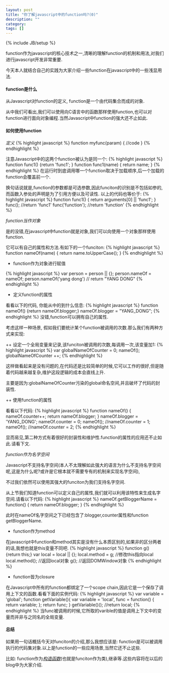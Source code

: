 ```yaml
---
layout: post
title: "你了解javascript中的function吗?(0)"
description: ""
category: 
tags: []
---
```

{% include JB/setup %}

function作为javascript的核心技术之一,清晰的理解function的机制和用法,对我们进行javascript开发非常重要.

今天本人就结合自己的实践为大家介绍一些function在javascript中的一些浅显用法.

#### function是什么 ####

从Javascript对function的定义, function是一个由代码集合而成的对象.

从中我们可看出,我们可以使用向C语言中的函数那样使用function,也可以对function进行面向对象编程.当然Javascript中function的强大还不止如此.  

#### 如何使用function ####

*定义*
{% highlight javascript %}
function myfunc(param) {
    //code
}
{% endhighlight %}

注意Javascript中的这两个function被认为是同一个:
{% highlight javascript %}
function func1() {return 'func1'; }
function func1(name) { return name; }
{% endhighlight %}
在运行时到底调用哪一个function取决于加载顺序,后一个加载的function会覆盖前一个.

换句话说就是,function的参数都是可选参数,因此funciton的识别是不包括如参的,而函数入参处的声明是为了引用方便以及可读性.
以上的代码也等价于:
{% highlight javascript %}
function func1() {
    return arguments[0] || 'func1';
}
func(); //return 'func1'
func('function'); //return 'function'
{% endhighlight %}

*function当作对象*

是的没错,在javascript中function就是对象,我们可以向使用一个对象那样使用function.

它可以有自己的属性和方法.有如下的一个funciton:
{% highlight javascript %}
function nameOf(name) {
    return name.toUpperCase();
}
{% endhighlight %}
- function作为对象进行赋值
    
{% highlight javascript %}
var person = person || {};
person.nameOf = nameOf;
person.nameOf('yang dong') // return "YANG DONG"
{% endhighlight %}

+ 定义function的属性

看看以下的代码, 你能从中的到什么信息:
{% highlight javascript %}
function nameOf() {return nameOf.blogger;}
nameOf.blogger = "YANG_DONG";
{% endhighlight %}
没错,function可以拥有自己的属性.

考虑这样一种场景, 假如我们要统计某个function被调用的次数.那么我们有两种方式来实现:

++ 设定一个全局变量来记录,该funciton被调用的次数,每调用一次,该变量加1:
{% highlight javascript %}
var globalNameOfCounter = 0;
nameOf();
globalNameOfCounter ++;
{% endhighlight %}

这样做看起来是没有问题的,在代码还是比较简单的时候,它可以工作的很好,但是随着代码越来越复杂,维护这段逻辑的成本会直线上升.

主要是因为:globalNameOfCounter污染的global命名空间,并且破坏了代码的封装性.

++ 使用function的属性

看看以下代码:
{% highlight javascript %}
function nameOf() {
nameOf.counter++;
    return nameOf.blogger;
}
nameOf.blogger = 'YANG_DONG';
nameOf.counter = 0;
nameOf(); //nameOf.counter = 1;
nameOf(); //nameOf.counter = 2;
{% endhighlight %}

显而易见,第二种方式有着很好的封装性和维护性.function的属性的应用还不止如此.请看下文. 

*function作为名字空间*

Javascript不支持名字空间(本人不太理解如此强大的语言为什么不支持名字空间呢,这是为什么呢?或许是它根本就不需要专有的机制来实现名字空间),

不过我们依然可以使用其强大的funciton为我们支持名字空间.

从上节我们知道function可以定义自己的属性,我们就可以利用该特性来生成名字空间.请看以下代码:
{% highlight javascript %}
nameOf.getBloggerName = function() {
return nameOf.blogger;
}
{% endhighlight %}

此时在nameOf名字空间之下已经包含了:blogger,counter属性和function getBloggerName.

- function作为method

在javascript中function和method其实是没有什么本质区别的,如果非的区分两者的话,我想也就是this变量不同吧.
{% highlight javascript %}
function g() {return this;}
var local = local || {};
local.method = g; //修改this指向local
local.method(); //返回local对象
g(); //返回DOMWindow对象
{% endhighlight %}

- function皆为closure

在Javascript中所有的function都绑定了一个scope chain,因此它是一个保存了调用上下文的函数.看看下面的实例代码: 
{% highlight javascript %}
var variable = 'global';
function getVariable(){
var variable = 'local',
func = function() {
return variable;
};
return func;
}
getVariable()(); //return local;
{% endhighlight %}
当func被调用的时候,它所取的varible的值是调用上下文中的变量而并非与之同名的全局变量.

#### 总结 ####

如果用一句话概括今天对funciton的介绍,那么我想应该是: function是可以被调用执行的代码集对象.以上是function的一些应用场景,当然它还不止这些.

比如: function作为[*构造函数*](/2013/06/18/function-in-javascript-1/)(也就是funciton作为类),继承等.这些内容将在以后的blog中为大家介绍.
